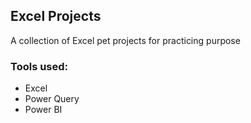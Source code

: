 ## Excel Projects
A collection of Excel pet projects for practicing purpose

### Tools used: 
* Excel
* Power Query
* Power BI
